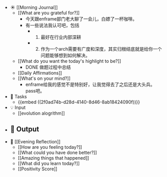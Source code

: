 - ☀️ [[Morning Journal]]
	- [[What are you grateful for?]]
		- 今天跟enframe部门老大聊了一会儿，白嫖了一杯咖啡。
		- 有一些说法我认可吧，包括
			- 1. 最好在行业内部深耕
			- 2. 作为一个arch需要有广度和深度，其实归根结底就是给你一个问题能够想到如何解决。
	- [[What do you want the today's highlight to be?]]
		- DONE 做题过程中总结
	- [[Daily Affirmations]]
	- [[What's on your mind?]]
		- enframe给我的感觉不是特别好，让我觉得去了之后还是大头兵。pass吧。
- 📌 Tasks
	- {{embed  ((2f0ad74b-d28d-4140-8d46-8ab18424090f))}}
- 💡 Input
	- [[evolution alogrithm]]
- 📝 Output
	-
- 🌙 [[Evening Reflection]]
	- [[How are you feeling today?]]
	- [[What could you have done better?]]
	- [[Amazing things that happened]]
	- [[What did you learn today?]]
	- [[Positivity Score]]